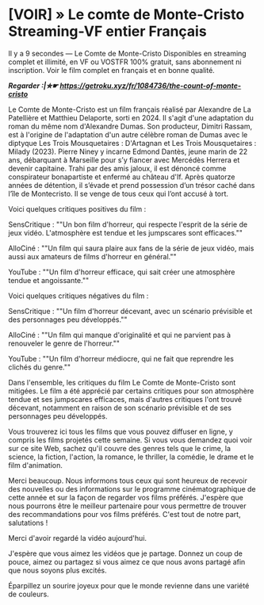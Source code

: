 # [VOIR] » Le comte de Monte-Cristo Streaming-VF entier Français

Il y a 9 secondes — Le Comte de Monte-Cristo Disponibles en streaming complet et illimité, en VF ou VOSTFR 100% gratuit, sans abonnement ni inscription. Voir le film complet en français et en bonne qualité.

***Regarder :|✮☛ https://getroku.xyz/fr/1084736/the-count-of-monte-cristo***

Le Comte de Monte-Cristo est un film français réalisé par Alexandre de La Patellière et Matthieu Delaporte, sorti en 2024. Il s'agit d'une adaptation du roman du même nom d'Alexandre Dumas. Son producteur, Dimitri Rassam, est à l'origine de l'adaptation d'un autre célèbre roman de Dumas avec le diptyque Les Trois Mousquetaires : D'Artagnan et Les Trois Mousquetaires : Milady (2023). Pierre Niney y incarne Edmond Dantès, jeune marin de 22 ans, débarquant à Marseille pour s’y fiancer avec Mercédès Herrera et devenir capitaine. Trahi par des amis jaloux, il est dénoncé comme conspirateur bonapartiste et enfermé au château d'If. Après quatorze années de détention, il s’évade et prend possession d’un trésor caché dans l’île de Montecristo. Il se venge de tous ceux qui l’ont accusé à tort.

Voici quelques critiques positives du film :

SensCritique : ""Un bon film d'horreur, qui respecte l'esprit de la série de jeux vidéo. L'atmosphère est tendue et les jumpscares sont efficaces.""

AlloCiné : ""Un film qui saura plaire aux fans de la série de jeux vidéo, mais aussi aux amateurs de films d'horreur en général.""

YouTube : ""Un film d'horreur efficace, qui sait créer une atmosphère tendue et angoissante.""

Voici quelques critiques négatives du film :

SensCritique : ""Un film d'horreur décevant, avec un scénario prévisible et des personnages peu développés.""

AlloCiné : ""Un film qui manque d'originalité et qui ne parvient pas à renouveler le genre de l'horreur.""

YouTube : ""Un film d'horreur médiocre, qui ne fait que reprendre les clichés du genre.""

Dans l'ensemble, les critiques du film Le Comte de Monte-Cristo sont mitigées. Le film a été apprécié par certains critiques pour son atmosphère tendue et ses jumpscares efficaces, mais d'autres critiques l'ont trouvé décevant, notamment en raison de son scénario prévisible et de ses personnages peu développés.

Vous trouverez ici tous les films que vous pouvez diffuser en ligne, y compris les films projetés cette semaine. Si vous vous demandez quoi voir sur ce site Web, sachez qu'il couvre des genres tels que le crime, la science, la fiction, l'action, la romance, le thriller, la comédie, le drame et le film d'animation.

Merci beaucoup. Nous informons tous ceux qui sont heureux de recevoir des nouvelles ou des informations sur le programme cinématographique de cette année et sur la façon de regarder vos films préférés. J'espère que nous pourrons être le meilleur partenaire pour vous permettre de trouver des recommandations pour vos films préférés. C'est tout de notre part, salutations !

Merci d'avoir regardé la vidéo aujourd'hui.

J'espère que vous aimez les vidéos que je partage. Donnez un coup de pouce, aimez ou partagez si vous aimez ce que nous avons partagé afin que nous soyons plus excités.

Éparpillez un sourire joyeux pour que le monde revienne dans une variété de couleurs.
